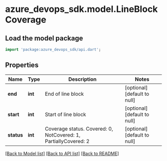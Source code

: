 # azure_devops_sdk.model.LineBlockCoverage

## Load the model package
```dart
import 'package:azure_devops_sdk/api.dart';
```

## Properties
Name | Type | Description | Notes
------------ | ------------- | ------------- | -------------
**end** | **int** | End of line block | [optional] [default to null]
**start** | **int** | Start of line block | [optional] [default to null]
**status** | **int** | Coverage status. Covered: 0, NotCovered: 1,  PartiallyCovered: 2 | [optional] [default to null]

[[Back to Model list]](../README.md#documentation-for-models) [[Back to API list]](../README.md#documentation-for-api-endpoints) [[Back to README]](../README.md)


